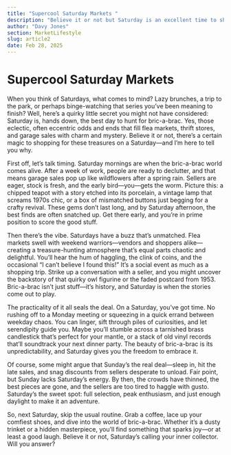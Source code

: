 ```yaml
---
title: "Supercool Saturday Markets "
description: "Believe it or not but Saturday is an excellent time to shop bric-a-brac"
author: "Davy Jones"
section: MarketLifestyle
slug: article2
date: Feb 28, 2025
---
```



# Supercool Saturday Markets

When you think of Saturdays, what comes to mind? Lazy brunches, a trip to the park, or perhaps binge-watching that series you’ve been meaning to finish? Well, here’s a quirky little secret you might not have considered: Saturday is, hands down, the best day to hunt for bric-a-brac. Yes, those eclectic, often eccentric odds and ends that fill flea markets, thrift stores, and garage sales with charm and mystery. Believe it or not, there’s a certain magic to shopping for these treasures on a Saturday—and I’m here to tell you why.

First off, let’s talk timing. Saturday mornings are when the bric-a-brac world comes alive. After a week of work, people are ready to declutter, and that means garage sales pop up like wildflowers after a spring rain. Sellers are eager, stock is fresh, and the early bird—you—gets the worm. Picture this: a chipped teapot with a story etched into its porcelain, a vintage lamp that screams 1970s chic, or a box of mismatched buttons just begging for a crafty revival. These gems don’t last long, and by Saturday afternoon, the best finds are often snatched up. Get there early, and you’re in prime position to score the good stuff.

Then there’s the vibe. Saturdays have a buzz that’s unmatched. Flea markets swell with weekend warriors—vendors and shoppers alike—creating a treasure-hunting atmosphere that’s equal parts chaotic and delightful. You’ll hear the hum of haggling, the clink of coins, and the occasional “I can’t believe I found this!” It’s a social event as much as a shopping trip. Strike up a conversation with a seller, and you might uncover the backstory of that quirky owl figurine or the faded postcard from 1953. Bric-a-brac isn’t just stuff—it’s history, and Saturday is when the stories come out to play.

The practicality of it all seals the deal. On a Saturday, you’ve got time. No rushing off to a Monday meeting or squeezing in a quick errand between weekday chaos. You can linger, sift through piles of curiosities, and let serendipity guide you. Maybe you’ll stumble across a tarnished brass candlestick that’s perfect for your mantle, or a stack of old vinyl records that’ll soundtrack your next dinner party. The beauty of bric-a-brac is its unpredictability, and Saturday gives you the freedom to embrace it.

Of course, some might argue that Sunday’s the real deal—sleep in, hit the late sales, and snag discounts from sellers desperate to unload. Fair point, but Sunday lacks Saturday’s energy. By then, the crowds have thinned, the best pieces are gone, and the sellers are too tired to haggle with gusto. Saturday’s the sweet spot: full selection, peak enthusiasm, and just enough daylight to make it an adventure.

So, next Saturday, skip the usual routine. Grab a coffee, lace up your comfiest shoes, and dive into the world of bric-a-brac. Whether it’s a dusty trinket or a hidden masterpiece, you’ll find something that sparks joy—or at least a good laugh. Believe it or not, Saturday’s calling your inner collector. Will you answer?